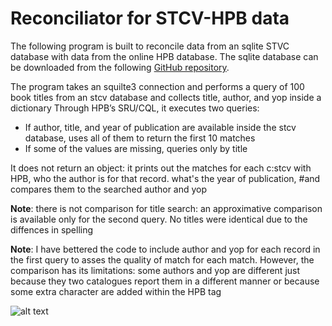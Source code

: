 # Reconciliator for STCV-HPB data

The following program is built to reconcile data from an sqlite STVC database with data from the online HPB database.
The sqlite database can be downloaded from the following [GitHub repository](https://github.com/TomDeneire/InformationScience/tree/main/course/data).



The program takes an squilte3 connection and performs a query of 100 book titles from an stcv database and collects title, author, and yop inside a dictionary
Through HPB’s SRU/CQL, it executes two queries:

- If author, title, and year of publication are available inside the stcv database, uses all of them to return the first 10 matches
- If some of the values are missing, queries only by title

It does not return an object: it prints out the matches for each c:stcv with HPB, who the author is for that record. what's the year of publication,
#and compares them to the searched author and yop

**Note**: there is not comparison for title search: an approximative comparison is available only for the second query. No titles were identical
      due to the diffences in spelling

**Note**: I have bettered the code to include author and yop for each record in the first query to asses the quality of match
      for each match. However, the comparison has its limitations: some authors and yop are different just because they
      two catalogues report them in a different manner or because some extra character are added within the HPB tag

![alt text](https://cdn.aarp.net/content/dam/aarp/entertainment/books/2021/12/1140-flying-books-illustration.jpg)

